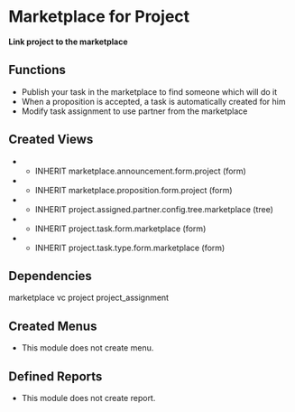 # Marketplace for Project #
**Link project to the marketplace**

## Functions ##
- Publish your task in the marketplace to find someone which will do it
- When a proposition is accepted, a task is automatically created for him
- Modify task assignment to use partner from the marketplace

## Created Views ##
- * INHERIT marketplace.announcement.form.project (form)
- * INHERIT marketplace.proposition.form.project (form)
- * INHERIT project.assigned.partner.config.tree.marketplace (tree)
- * INHERIT project.task.form.marketplace (form)
- * INHERIT project.task.type.form.marketplace (form)

## Dependencies ##
marketplace				vc
project	
project_assignment

## Created Menus ##
- This module does not create menu.

## Defined Reports ##
- This module does not create report.